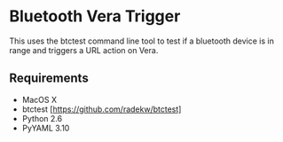 # Bluetooth Vera Trigger

This uses the btctest command line tool to test if a bluetooth device is in range and triggers a URL action on Vera.

## Requirements
* MacOS X
* btctest [https://github.com/radekw/btctest]
* Python 2.6
* PyYAML 3.10


